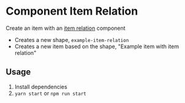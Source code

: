 # Component Item Relation

Create an item with an [item relation](https://crystallize.com/learn/concepts/pim/component/semantic-relation) component

- Creates a new shape, `example-item-relation`
- Creates a new item based on the shape, "Example item with item relation"

## Usage

1. Install dependencies
2. `yarn start` or `npm run start`

